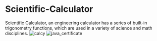 # Scientific-Calculator
 Scientific Calculator, an engineering calculator has a series of built-in trigonometry functions, which are used in a variety of science and math disciplines.
![calcy](https://user-images.githubusercontent.com/85965516/188006162-525caf27-2fb0-4d7e-b157-58c9c74fb908.png)
![java_certificate](https://user-images.githubusercontent.com/85965516/188821383-4ad0164f-d4a1-4603-ae62-9998a11f611e.jpg)

